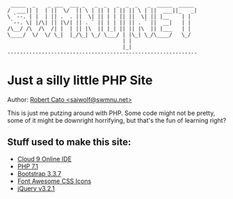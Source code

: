      _____  _    _ ___  ___ _   _  _   _  _  _   _  _____  _____ 
    /  ___|| |  | ||  \/  || \ | || | | || || \ | ||  ___||_   _|
    \ `--. | |  | || .  . ||  \| || | | || ||  \| || |__    | |  
     `--. \| |/\| || |\/| || . ` || | | || || . ` ||  __|   | |  
    /\__/ /\  /\  /| |  | || |\  || |_| || || |\  || |___   | |  
    \____/  \/  \/ \_|  |_/\_| \_/ \___/ | |\_| \_/\____/   \_/  
                                         | |                     
                                         |_|                     
    -------------------------------------------------------------
    
# Just a silly little PHP Site

Author: [Robert Cato <saiwolf@swmnu.net\>](mailto:saiwolf@swmnu.net)

This is just me putzing around with PHP. Some code might not be pretty, some of it might be downright horrifying, but that's the fun of learning right?

 

## Stuff used to make this site:

* [Cloud 9 Online IDE](https://c9.io)
* [PHP 7.1](http://php.net/ChangeLog-7.php)
* [Bootstrap 3.3.7](http://getbootstrap.com)
* [Font Awesome CSS Icons](http://fontawesome.io/)
* [jQuery v3.2.1](https://blog.jquery.com/2017/03/20/jquery-3-2-1-now-available/)